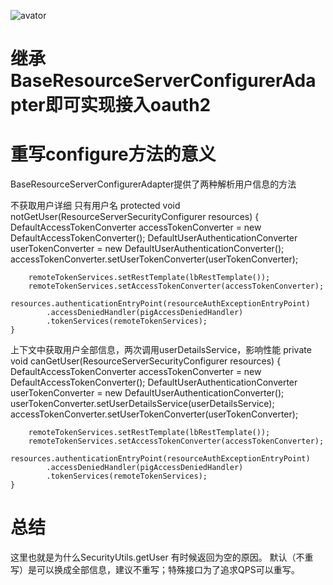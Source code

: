 ![avator](http://pic.pig4cloud.com/20190220201356_PnWmp5_Screenshot.jpeg)
# 继承BaseResourceServerConfigurerAdapter即可实现接入oauth2
# 重写configure方法的意义
BaseResourceServerConfigurerAdapter提供了两种解析用户信息的方法

不获取用户详细 只有用户名
	protected void notGetUser(ResourceServerSecurityConfigurer resources) {
		DefaultAccessTokenConverter accessTokenConverter = new DefaultAccessTokenConverter();
		DefaultUserAuthenticationConverter userTokenConverter = new DefaultUserAuthenticationConverter();
		accessTokenConverter.setUserTokenConverter(userTokenConverter);

		remoteTokenServices.setRestTemplate(lbRestTemplate());
		remoteTokenServices.setAccessTokenConverter(accessTokenConverter);
		resources.authenticationEntryPoint(resourceAuthExceptionEntryPoint)
			.accessDeniedHandler(pigAccessDeniedHandler)
			.tokenServices(remoteTokenServices);
	}

上下文中获取用户全部信息，两次调用userDetailsService，影响性能
	private void canGetUser(ResourceServerSecurityConfigurer resources) {
		DefaultAccessTokenConverter accessTokenConverter = new DefaultAccessTokenConverter();
		DefaultUserAuthenticationConverter userTokenConverter = new DefaultUserAuthenticationConverter();
		userTokenConverter.setUserDetailsService(userDetailsService);
		accessTokenConverter.setUserTokenConverter(userTokenConverter);

		remoteTokenServices.setRestTemplate(lbRestTemplate());
		remoteTokenServices.setAccessTokenConverter(accessTokenConverter);
		resources.authenticationEntryPoint(resourceAuthExceptionEntryPoint)
			.accessDeniedHandler(pigAccessDeniedHandler)
			.tokenServices(remoteTokenServices);
	}

# 总结
这里也就是为什么SecurityUtils.getUser 有时候返回为空的原因。
默认（不重写）是可以换成全部信息，建议不重写；特殊接口为了追求QPS可以重写。